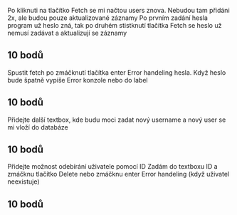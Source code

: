 Po kliknuti na tlačítko Fetch se mi načtou users znova.
Nebudou tam přidáni 2x, ale budou pouze aktualizované záznamy
Po prvním zadání hesla program už heslo zná,
tak po druhém stistknutí tlačítka Fetch se heslo 
už nemusí zadávat a aktualizují se záznamy

10 bodů
---
Spustit fetch po zmáčknutí tlačítka enter
Error handeling hesla. Když heslo bude špatně 
vypíše Error konzole nebo do label

10 bodů
---

Přidejte další textbox, kde budu moci zadat nový username 
a nový user se mi vloží do databáze

10 bodů
---

Přidejte možnost odebírání uživatele pomocí ID
Zadám do textboxu ID a zmáčknu tlačítko Delete nebo zmáčknu enter
Error handeling (když uživatel neexistuje)

10 bodů
---
